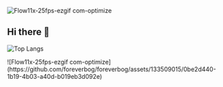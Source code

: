 ![Flow11x-25fps-ezgif com-optimize](https://github.com/foreverbog/foreverbog/assets/133509015/5cae6d26-55e3-453f-843e-b32217c321ee)
## Hi there 👋
![Top Langs](https://github-readme-stats.vercel.app/api/top-langs/?username=foreverbog&layout=compact&theme=dark)
<!--
**foreverbog/foreverbog** is a ✨ _special_ ✨ repository because its `README.md` (this file) appears on your GitHub profile.

Here are some ideas to get you started:

- 🔭 I’m currently working on ...
- 🌱 I’m currently learning ...
- 👯 I’m looking to collaborate on ...
- 🤔 I’m looking for help with ...
- 💬 Ask me about ...
- 📫 How to reach me: ...
- 😄 Pronouns: ...
- ⚡ Fun fact: ...
-->![Flow11x-25fps-ezgif com-optimize](https://github.com/foreverbog/foreverbog/assets/133509015/0be2d440-1b19-4b03-a40d-b019eb3d092e)


